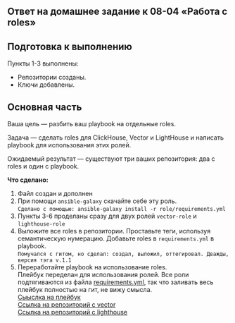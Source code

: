 ## Ответ на домашнее задание к 08-04 «Работа с roles»  



## Подготовка к выполнению

Пункты 1-3 выполнены:
* Репозитории созданы.
* Ключи добавлены.

## Основная часть

Ваша цель — разбить ваш playbook на отдельные roles. 

Задача — сделать roles для ClickHouse, Vector и LightHouse и написать playbook для использования этих ролей. 

Ожидаемый результат — существуют три ваших репозитория: два с roles и один с playbook.

**Что сделано:**

1. Файл создан и дополнен
2. При помощи `ansible-galaxy` скачайте себе эту роль.  
`Сделано с помощью: ansible-galaxy install -r role/requirements.yml`
7. Пункты 3-6 проделаны сразу для двух ролей `vector-role` и `lighthouse-role`
8. Выложите все roles в репозитории. Проставьте теги, используя семантическую нумерацию. Добавьте roles в `requirements.yml` в playbook.  
`Помучался с гитом, но сделал: создал, выложил, оттегировал. Дважды, версия тэга v.1.1`
9. Переработайте playbook на использование roles.   
Плейбук переделан для использования ролей. Все роли подтягиваются из файла [requirements.yml](playbook/role/requirements.yml), так что заливать весь плейбук полностью на гит, не вижу смысла.    
[Сыыслка на плейбук](playbook/site.yml)  
[Ссылка на репозиторий с vector](https://github.com/Apoddubniy/vector-role)  
[Ссылка на репозиторий с lighthouse](https://github.com/Apoddubniy/lighthouse-role)